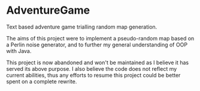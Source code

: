 # AdventureGame
Text based adventure game trialling random map generation.

The aims of this project were to implement a pseudo-random map based on a Perlin noise generator, and to further my general understanding of OOP with Java.

This project is now abandoned and won't be maintained as I believe it has served its above purpose. I also believe the code does not reflect my current abilities, thus any efforts to resume this project could be better spent on a complete rewrite.
